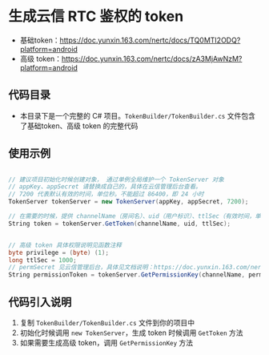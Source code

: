 # 生成云信 RTC 鉴权的 token

* 基础token：https://doc.yunxin.163.com/nertc/docs/TQ0MTI2ODQ?platform=android
* 高级 token：https://doc.yunxin.163.com/nertc/docs/zA3MjAwNzM?platform=android


## 代码目录

* 本目录下是一个完整的 C# 项目。`TokenBuilder/TokenBuilder.cs`  文件包含了基础token、高级 token 的完整代码

## 使用示例

```csharp

// 建议项目初始化时候创建对象， 通过单例全局维护一个 TokenServer 对象
// appKey、appSecret 请替换成自己的，具体在云信管理后台查看。
// 7200 代表默认有效的时间，单位秒。不能超过 86400，即 24 小时
TokenServer tokenServer = new TokenServer(appKey, appSecret, 7200);

// 在需要的时候，提供 channelName（房间名）、uid（用户标识）、ttlSec（有效时间，单位秒） 参数，生成 token
String token = tokenServer.GetToken(channelName, uid, ttlSec);


// 高级 token 具体权限说明见函数注释
byte privilege = (byte) (1);
long ttlSec = 1000;
// permSecret 见云信管理后台，具体见文档说明：https://doc.yunxin.163.com/nertc/docs/zA3MjAwNzM?platform=android
String permissionToken = tokenServer.GetPermissionKey(channelName, permSecret, uid, privilege, ttlSec);
```

## 代码引入说明

1. 复制 `TokenBuilder/TokenBuilder.cs` 文件到你的项目中
2. 初始化时候调用 `new TokenServer`，生成 token 时候调用 `GetToken` 方法
3. 如果需要生成高级 token，调用 `GetPermissionKey` 方法


